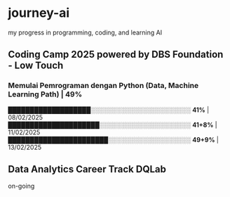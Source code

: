 # journey-ai
my progress in programming, coding, and learning AI
## Coding Camp 2025 powered by DBS Foundation - Low Touch
### Memulai Pemrograman dengan Python (Data, Machine Learning Path)   | 49%

███████████████████░░░░░░░░░░░░░░░░░░░░░░░ **41%**      | 08/02/2025 <br>
█████████████████████░░░░░░░░░░░░░░░░░░░░░ **41+8%**    | 11/02/2025 <br>
███████████████████████░░░░░░░░░░░░░░░░░░░ **49+9%**    | 13/02/2025
## Data Analytics Career Track DQLab
on-going
